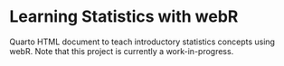 # Learning Statistics with webR

Quarto HTML document to teach introductory statistics concepts using webR. Note that this project is currently a work-in-progress.
